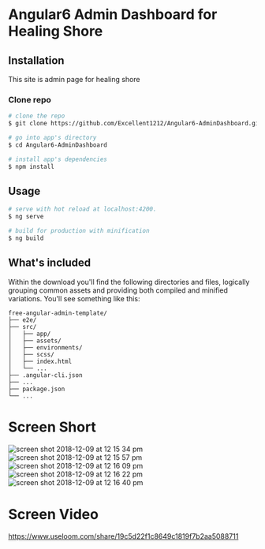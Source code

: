 # Angular6 Admin Dashboard for Healing Shore
## Installation
This site is admin page for healing shore
### Clone repo

``` bash
# clone the repo
$ git clone https://github.com/Excellent1212/Angular6-AdminDashboard.git

# go into app's directory
$ cd Angular6-AdminDashboard

# install app's dependencies
$ npm install
```

## Usage

``` bash
# serve with hot reload at localhost:4200.
$ ng serve

# build for production with minification
$ ng build
```

## What's included

Within the download you'll find the following directories and files, logically grouping common assets and providing both compiled and minified variations. You'll see something like this:

```
free-angular-admin-template/
├── e2e/
├── src/
│   ├── app/
│   ├── assets/
│   ├── environments/
│   ├── scss/
│   ├── index.html
│   └── ...
├── .angular-cli.json
├── ...
├── package.json
└── ...
```

# Screen Short
![screen shot 2018-12-09 at 12 15 34 pm](https://user-images.githubusercontent.com/39380398/49695460-85a61180-fbac-11e8-9335-13870731b342.png)
![screen shot 2018-12-09 at 12 15 57 pm](https://user-images.githubusercontent.com/39380398/49695461-88a10200-fbac-11e8-9294-e46a222470e6.png)
![screen shot 2018-12-09 at 12 16 09 pm](https://user-images.githubusercontent.com/39380398/49695462-89d22f00-fbac-11e8-86b5-e9ba49436ae0.png)
![screen shot 2018-12-09 at 12 16 22 pm](https://user-images.githubusercontent.com/39380398/49695465-8b035c00-fbac-11e8-8e2f-6a2df3b17458.png)
![screen shot 2018-12-09 at 12 16 40 pm](https://user-images.githubusercontent.com/39380398/49695467-8c348900-fbac-11e8-9233-3965f202155c.png)

# Screen Video

https://www.useloom.com/share/19c5d22f1c8649c1819f7b2aa5088711
